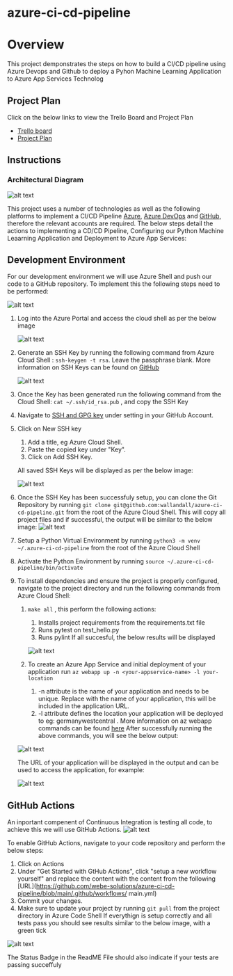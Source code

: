 # azure-ci-cd-pipeline
# Overview
This project demponstrates the steps on how to build a CI/CD pipeline using Azure Devops and Github to deploy a Pyhon Machine Learning Application to Azure App Services
Technolog



## Project Plan
Click on the below links to view the Trello Board and Project Plan

* [Trello board](https://trello.com/b/DKIrIpDZ/deploy-cicd-pipeline-in-azure)
* [Project Plan](https://docs.google.com/spreadsheets/d/1X-_tgCsTntOpF15eZHiBT_9kV8qnpq180sBZ4QrkGVM/edit#gid=1348135932)

## Instructions


### Architectural Diagram
  
![alt text](https://github.com/webe-solutions/azure-ci-cd-pipeline/blob/main/images/architecture.png "Architecture Diagram")

This project uses a number of technologies as well as the following platforms to implement a CI/CD Pipeline [Azure](https://portal.azure.com), [Azure DevOps](https://dev.azure.com) and [GitHub](https://github.com), therefore the relevant accounts are required. The below steps detail the actions to implementing a CD/CD Pipeline, Configuring our Python Machine Leaarning Application and Deployment to Azure App Services:

## Development Environment
For our development environment we will use Azure Shell and push our code to a GitHub repository. To implement this the following steps need to be performed:

![alt text](https://github.com/webe-solutions/azure-ci-cd-pipeline/blob/main/images/cloud-dev.png "Development Environment")


1. Log into the Azure Portal and access the cloud shell as per the below image


   ![alt text](https://github.com/webe-solutions/azure-ci-cd-pipeline/blob/main/images/cloud-shell.png "Cloud Shell")


2. Generate an SSH Key by running the following command from Azure Cloud Shell : ``` ssh-keygen -t rsa ```. Leave the passphrase blank. More information on SSH Keys can be found on [GitHub](https://docs.github.com/en/github/authenticating-to-github/about-ssh)


   ![alt text](https://github.com/webe-solutions/azure-ci-cd-pipeline/blob/main/images/ssh-key-gen.png "Generate SSH Key")


3. Once the Key has been generated run the following command from the Cloud Shell: ``` cat ~/.ssh/id_rsa.pub ``` , and copy the SSH Key
4. Navigate to [SSH and GPG key](https://github.com/settings/keys) under setting in your GitHub Account.
5. Click on New SSH key
   1. Add a title, eg Azure Cloud Shell.
   2. Paste the copied key under "Key".
   3. Click on Add SSH Key.
   
   All saved SSH Keys will be displayed as per the below image:

   ![alt text](https://github.com/webe-solutions/azure-ci-cd-pipeline/blob/main/images/all-keys.png "SSH Keys") 

6. Once the SSH Key has been successfuly setup, you can clone the Git Repository by running ``` git clone git@github.com:wallandall/azure-ci-cd-pipeline.git ``` from the root of the Azure Cloud Shell. This will copy all project files and if successful, the output will be similar to the below image:
  ![alt text](https://github.com/webe-solutions/azure-ci-cd-pipeline/blob/main/images/cloned.png "Cloned Git Repository")  

7. Setup a Python Virtual Environment by running ``` python3 -m venv ~/.azure-ci-cd-pipeline ``` from the root of the Azure Cloud Shell
8. Activate the Python Environment by running ``` source ~/.azure-ci-cd-pipeline/bin/activate ``` 
9. To install dependencies and ensure the project is properly configured, navigate to the project directory and run the following commands from Azure Cloud Shell:
   1.  ``` make all ``` , this perform the following actions:
       1.   Installs project requirements from the requirements.txt file
       2.   Runs pytest on test_hello.py
       3.   Runs pylint
         If all succesful, the below results will be displayed

         ![alt text](https://github.com/webe-solutions/azure-ci-cd-pipeline/blob/main/images/make-all.png "Make All")  
   2. To create an Azure App Service and initial deployment of your application run ```az webapp up -n <your-appservice-name> -l your-location ``` 
       1.  -n attribute is the name of your application and needs to be unique. Replace <your-appservice-name> with the name of your application, this will be included in the application URL.
       2.  -l attribute defines the location your application will be deployed to eg: germanywestcentral . More information on az webapp commands can be found [here](https://docs.microsoft.com/en-us/cli/azure/webapp?view=azure-cli-latest)
    After successfully running the above commands, you will see the below output: 

    ![alt text](https://github.com/webe-solutions/azure-ci-cd-pipeline/blob/main/images/az-webapp-up.png "Azure App Services") 

    The URL of your application will be displayed in the output and can be used to access the application, for example:

    ![alt text](https://github.com/webe-solutions/azure-ci-cd-pipeline/blob/main/images/app-service-url.png "Running application") 

## GitHub Actions
An inportant compenent of Continuous Integration is testing all code, to achieve this we will use GitHub Actions. 
![alt text](https://github.com/webe-solutions/azure-ci-cd-pipeline/blob/main/images/github-actions.png "GitHub Actions")

To enable GitHub Actions, navigate to your code repository and perform the below steps:
1. Click on Actions
2. Under "Get Started with GtHub Actions", click "setup a new workflow yourself" and replace the content with the 
content from the following [URL](https://github.com/webe-solutions/azure-ci-cd-pipeline/blob/main/.github/workflows/
main.yml)
3. Commit your changes.
4. Make sure to update your project by running ```git pull``` from the project directory in Azure Code Shell
If everythign is setup correctly and all tests pass you should see results similar to the below image, with a green 
tick

![alt text](https://github.com/webe-solutions/azure-ci-cd-pipeline/blob/main/images/github-actions-results.png "GitHub 
Actions")

The Status Badge in the ReadME File should also indicate if your tests are passing succeffuly 

